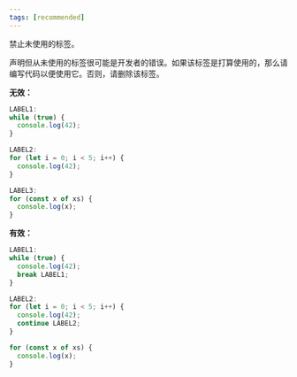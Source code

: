 ```yaml
---
tags: [recommended]
---
```


禁止未使用的标签。

声明但从未使用的标签很可能是开发者的错误。如果该标签是打算使用的，那么请编写代码以便使用它。否则，请删除该标签。

**无效：**

```typescript
LABEL1:
while (true) {
  console.log(42);
}

LABEL2:
for (let i = 0; i < 5; i++) {
  console.log(42);
}

LABEL3:
for (const x of xs) {
  console.log(x);
}
```

**有效：**

```typescript
LABEL1:
while (true) {
  console.log(42);
  break LABEL1;
}

LABEL2:
for (let i = 0; i < 5; i++) {
  console.log(42);
  continue LABEL2;
}

for (const x of xs) {
  console.log(x);
}
```